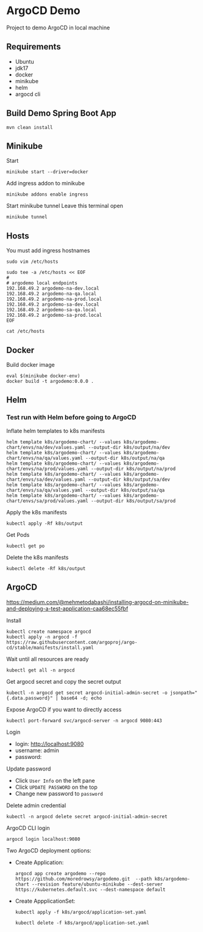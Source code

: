 # ArgoCD Demo

Project to demo ArgoCD in local machine

## Requirements

- Ubuntu
- jdk17
- docker
- minikube
- helm
- argocd cli

## Build Demo Spring Boot App

```shell
mvn clean install
```

## Minikube

Start

```shell
minikube start --driver=docker
```

Add ingress addon to minikube

```shell
minikube addons enable ingress
```

Start minikube tunnel
Leave this terminal open

```shell
minikube tunnel
```

## Hosts

You must add ingress hostnames

```shell
sudo vim /etc/hosts
```

```shell
sudo tee -a /etc/hosts << EOF
#
# argodemo local endpoints
192.168.49.2 argodemo-na-dev.local
192.168.49.2 argodemo-na-qa.local
192.168.49.2 argodemo-na-prod.local
192.168.49.2 argodemo-sa-dev.local
192.168.49.2 argodemo-sa-qa.local
192.168.49.2 argodemo-sa-prod.local
EOF
```

```shell
cat /etc/hosts
```

## Docker

Build docker image

```shell
eval $(minikube docker-env)
docker build -t argodemo:0.0.0 .
```

## Helm

### Test run with Helm before going to ArgoCD

Inflate helm templates to k8s manifests

```shell
helm template k8s/argodemo-chart/ --values k8s/argodemo-chart/envs/na/dev/values.yaml --output-dir k8s/output/na/dev
helm template k8s/argodemo-chart/ --values k8s/argodemo-chart/envs/na/qa/values.yaml --output-dir k8s/output/na/qa
helm template k8s/argodemo-chart/ --values k8s/argodemo-chart/envs/na/prod/values.yaml --output-dir k8s/output/na/prod
helm template k8s/argodemo-chart/ --values k8s/argodemo-chart/envs/sa/dev/values.yaml --output-dir k8s/output/sa/dev
helm template k8s/argodemo-chart/ --values k8s/argodemo-chart/envs/sa/qa/values.yaml --output-dir k8s/output/sa/qa
helm template k8s/argodemo-chart/ --values k8s/argodemo-chart/envs/sa/prod/values.yaml --output-dir k8s/output/sa/prod
```

Apply the k8s manifests

```shell
kubectl apply -Rf k8s/output
```

Get Pods

```shell
kubectl get po
```

Delete the k8s manifests

```shell
kubectl delete -Rf k8s/output
```

## ArgoCD

<https://medium.com/@mehmetodabashi/installing-argocd-on-minikube-and-deploying-a-test-application-caa68ec55fbf>

Install

```shell
kubectl create namespace argocd
kubectl apply -n argocd -f https://raw.githubusercontent.com/argoproj/argo-cd/stable/manifests/install.yaml
```

Wait until all resources are ready

```shell
kubectl get all -n argocd
```

Get argocd secret and copy the secret output

```shell
kubectl -n argocd get secret argocd-initial-admin-secret -o jsonpath="{.data.password}" | base64 -d; echo
```

Expose ArgoCD if you want to directly access

```shell
kubectl port-forward svc/argocd-server -n argocd 9080:443
```

Login

- login: <http://localhost:9080>
- username: admin
- password: <from-previous-secret-step>

Update password

- Click `User Info` on the left pane
- Click `UPDATE PASSWORD` on the top
- Change new password to `password`

Delete admin credential

```shell
kubectl -n argocd delete secret argocd-initial-admin-secret
```

ArgoCD CLI login

```shell
argocd login localhost:9080
```

Two ArgoCD deployment options:

- Create Application:

  ```shell
  argocd app create argodemo --repo https://github.com/moredrowsy/argodemo.git  --path k8s/argodemo-chart --revision feature/ubuntu-minikube --dest-server https://kubernetes.default.svc --dest-namespace default
  ```

- Create AppplicationSet:

  ```shell
  kubectl apply -f k8s/argocd/application-set.yaml
  ```

  ```shell
  kubectl delete -f k8s/argocd/application-set.yaml
  ```